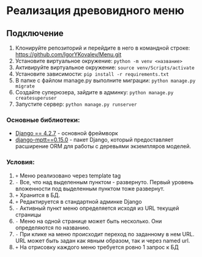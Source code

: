 # Реализация древовидного меню

## Подключение 
1. Клонируйте репозиторий и перейдите в него в командной строке: https://github.com/IgorYKovalev/Menu.git
2. Установите виртуальное окружение: `python -m venv <название>`
3. Активируйте виртуальное окружение: `source venv/Scripts/activate`
4. Установите зависимости: `pip install -r requirements.txt`
5. В папке с файлом manage.py выполните миграции: `python manage.py migrate`
6. Создайте суперюзера, зайдите в админку: `python manage.py createsuperuser`
7. Запустите сервер: `python manage.py runserver`


### Основные библиотеки:
* [Django == 4.2.7](https://docs.djangoproject.com/) - основной фреймворк
* [django-mptt==0.15.0](https://pypi.org/project/django-mptt/) - пакет Django, который предоставляет расширение ORM для работы с деревьями экземпляров моделей. 

### Условия:

1) `+` Меню реализовано через template tag
2) `-` Все, что над выделенным пунктом - развернуто. Первый уровень вложенности под выделенным пунктом тоже развернут.
3) `+` Хранится в БД.
4) `+` Редактируется в стандартной админке Django
5) `-` Активный пункт меню определяется исходя из URL текущей страницы
6) `-` Меню на одной странице может быть несколько. Они определяются по названию.
7) `-` При клике на меню происходит переход по заданному в нем URL. URL может быть задан как явным образом, так и через named url.
8) `+` На отрисовку каждого меню требуется ровно 1 запрос к БД
